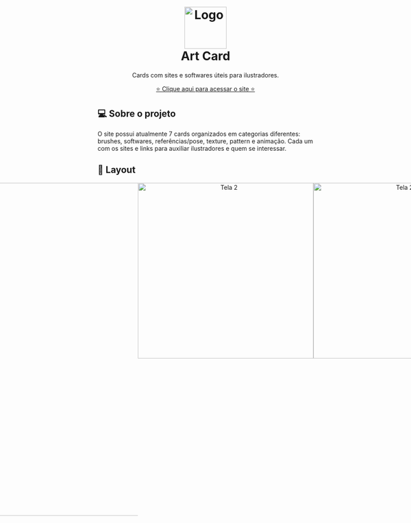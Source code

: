 <!-- Logo or Banner -->
<!-- Seu projeto pode ter Logo, Nome ou Logo e Banner. -->
<h1 align="center" id="project_name">
  <br />
  <!-- Link externo ou local(.github). -->
  <img src="https://github.com/renataalvescun/art-cards/assets/100436812/034c2490-a9e7-4f4d-ab93-2acac21b6c1a" alt="Logo" width="98px">
  <br />
 Art Card
  <br />
</h1>

<!-- Description -->
<!-- Pequena descrição do projeto. -->
<p align="center"> Cards com sites e softwares úteis para ilustradores. </p>
<p align="center">  
 <a href="https://renataalvescun.github.io/art-cards/index.html"> ⭐ Clique aqui para acessar o site ⭐</a> 
</p>
<!-- Description 2 -->
<!-- Descreva seu projeto. -->
<h2 id="about">
💻 Sobre o projeto
</h2>
O site possui atualmente 7 cards organizados em categorias diferentes: brushes, softwares, referências/pose, texture, pattern e animação. Cada um com os sites e links para auxiliar ilustradores e quem se interessar.
<!-- Layout -->

<h2 id="layout">🎨 Layout</h2>

<p align="center" style="display: flex; align-items: flex-start; justify-content: center;">
  <img src="https://github.com/renataalvescun/art-cards/assets/100436812/06f4b6ff-0d1e-4f29-bae4-51b3db317175" width="777px alt=" Tela 1">
    <img src="https://github.com/renataalvescun/art-cards/assets/100436812/8eae7b92-4615-4747-8bbd-1ce8105afbc9" width="410px" alt="Tela 2">
    <img src="https://github.com/renataalvescun/art-cards/assets/100436812/5163dd85-3b85-48c9-ba6c-972d5d8a78fb" width="410px" alt="Tela 2">
</p>
<p align="center">  

